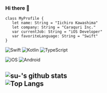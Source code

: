 ### Hi there 👋

```
class MyProfile {
   let name: String = "Iichiro Kawashima"
   let company: String = "Caraquri Inc."
   var currentJob: String = "iOS Developer"
   var favoriteLanguage: String = "Swift"
}

```

![Swift](https://img.shields.io/badge/Swift-orange.svg?style=for-the-badge) 
![Kotlin](https://img.shields.io/badge/Kotlin-blueviolet.svg?style=for-the-badge) 
![TypeScript](https://img.shields.io/badge/TypeScript-blue.svg?style=for-the-badge) 

![iOS](https://img.shields.io/badge/iOS-black.svg?style=for-the-badge)
![Android](https://img.shields.io/badge/Android-green.svg?style=for-the-badge)

![su-'s github stats](https://github-readme-stats.vercel.app/api?username=ikawashima41&count_private=true)  
![Top Langs](https://github-readme-stats.vercel.app/api/top-langs/?username=ikawashima41&layout=compact)
---

<!--
**ikawashima41/ikawashima41** is a ✨ _special_ ✨ repository because its `README.md` (this file) appears on your GitHub profile.

Here are some ideas to get you started:

- 🔭 I’m currently working on ...
- 🌱 I’m currently learning ...
- 👯 I’m looking to collaborate on ...
- 🤔 I’m looking for help with ...
- 💬 Ask me about ...
- 📫 How to reach me: ...
- 😄 Pronouns: ...
- ⚡ Fun fact: ...
-->
